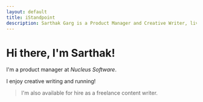 ```yaml
---
layout: default
title: iStandpoint
description: Sarthak Garg is a Product Manager and Creative Writer, living and working in Delhi NCR India.
---
```

<div class="blurb">
	<h1>Hi there, I'm Sarthak!</h1>
</div><!-- /.blurb -->
	
I'm a product manager at <em>Nucleus Software</em>.

I enjoy creative writing and running!

> I'm also available for hire as a freelance content writer.


